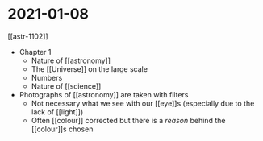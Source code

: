 # 2021-01-08

[[astr-1102]]

- Chapter 1
  - Nature of [[astronomy]]
  - The [[Universe]] on the large scale
  - Numbers
  - Nature of [[science]]
- Photographs of [[astronomy]] are taken with filters
  - Not necessary what we see with our [[eye]]s (especially due to the lack of [[light]])
  - Often [[colour]] corrected but there is a *reason* behind the [[colour]]s chosen

